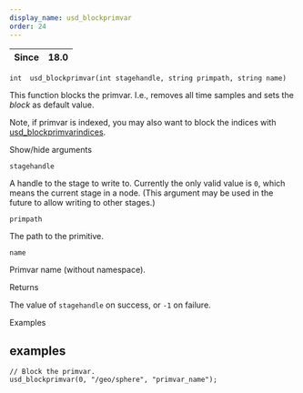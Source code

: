 ```yaml
---
display_name: usd_blockprimvar
order: 24
---
```

| Since | 18.0 |
| --- | --- |

`int  usd_blockprimvar(int stagehandle, string primpath, string name)`

This function blocks the primvar. I.e., removes all time samples and sets the *block* as default value.

Note, if primvar is indexed, you may also want to block the indices with
[usd_blockprimvarindices](usd_blockprimvarindices.html "Blocks the primvar.").

Show/hide arguments

`stagehandle`

A handle to the stage to write to. Currently the only valid value is `0`, which means the current stage in a node. (This argument may be used in the future to allow writing to other stages.)

`primpath`

The path to the primitive.

`name`

Primvar name (without namespace).

Returns

The value of `stagehandle` on success, or `-1` on failure.

Examples

## examples

```vex
// Block the primvar.
usd_blockprimvar(0, "/geo/sphere", "primvar_name");

```
